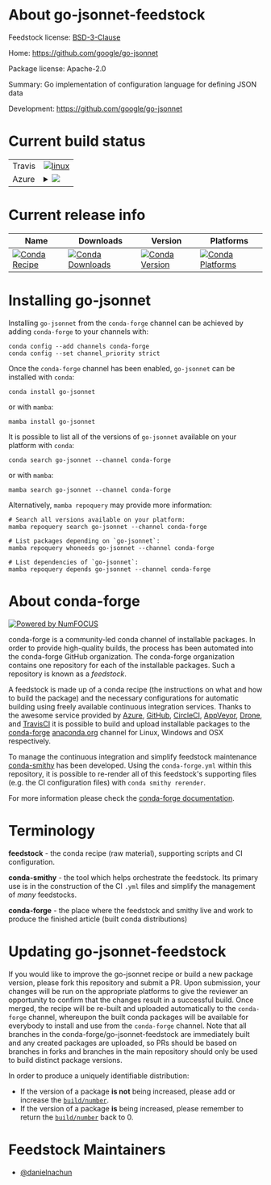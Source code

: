 About go-jsonnet-feedstock
==========================

Feedstock license: [BSD-3-Clause](https://github.com/conda-forge/go-jsonnet-feedstock/blob/main/LICENSE.txt)

Home: https://github.com/google/go-jsonnet

Package license: Apache-2.0

Summary: Go implementation of configuration language for defining JSON data

Development: https://github.com/google/go-jsonnet

Current build status
====================


<table><tr>
    <td>Travis</td>
    <td>
      <a href="https://app.travis-ci.com/conda-forge/go-jsonnet-feedstock">
        <img alt="linux" src="https://img.shields.io/travis/com/conda-forge/go-jsonnet-feedstock/main.svg?label=Linux">
      </a>
    </td>
  </tr>
    
  <tr>
    <td>Azure</td>
    <td>
      <details>
        <summary>
          <a href="https://dev.azure.com/conda-forge/feedstock-builds/_build/latest?definitionId=23478&branchName=main">
            <img src="https://dev.azure.com/conda-forge/feedstock-builds/_apis/build/status/go-jsonnet-feedstock?branchName=main">
          </a>
        </summary>
        <table>
          <thead><tr><th>Variant</th><th>Status</th></tr></thead>
          <tbody><tr>
              <td>linux_64</td>
              <td>
                <a href="https://dev.azure.com/conda-forge/feedstock-builds/_build/latest?definitionId=23478&branchName=main">
                  <img src="https://dev.azure.com/conda-forge/feedstock-builds/_apis/build/status/go-jsonnet-feedstock?branchName=main&jobName=linux&configuration=linux%20linux_64_" alt="variant">
                </a>
              </td>
            </tr><tr>
              <td>linux_aarch64</td>
              <td>
                <a href="https://dev.azure.com/conda-forge/feedstock-builds/_build/latest?definitionId=23478&branchName=main">
                  <img src="https://dev.azure.com/conda-forge/feedstock-builds/_apis/build/status/go-jsonnet-feedstock?branchName=main&jobName=linux&configuration=linux%20linux_aarch64_" alt="variant">
                </a>
              </td>
            </tr><tr>
              <td>linux_ppc64le</td>
              <td>
                <a href="https://dev.azure.com/conda-forge/feedstock-builds/_build/latest?definitionId=23478&branchName=main">
                  <img src="https://dev.azure.com/conda-forge/feedstock-builds/_apis/build/status/go-jsonnet-feedstock?branchName=main&jobName=linux&configuration=linux%20linux_ppc64le_" alt="variant">
                </a>
              </td>
            </tr><tr>
              <td>osx_64</td>
              <td>
                <a href="https://dev.azure.com/conda-forge/feedstock-builds/_build/latest?definitionId=23478&branchName=main">
                  <img src="https://dev.azure.com/conda-forge/feedstock-builds/_apis/build/status/go-jsonnet-feedstock?branchName=main&jobName=osx&configuration=osx%20osx_64_" alt="variant">
                </a>
              </td>
            </tr><tr>
              <td>osx_arm64</td>
              <td>
                <a href="https://dev.azure.com/conda-forge/feedstock-builds/_build/latest?definitionId=23478&branchName=main">
                  <img src="https://dev.azure.com/conda-forge/feedstock-builds/_apis/build/status/go-jsonnet-feedstock?branchName=main&jobName=osx&configuration=osx%20osx_arm64_" alt="variant">
                </a>
              </td>
            </tr><tr>
              <td>win_64</td>
              <td>
                <a href="https://dev.azure.com/conda-forge/feedstock-builds/_build/latest?definitionId=23478&branchName=main">
                  <img src="https://dev.azure.com/conda-forge/feedstock-builds/_apis/build/status/go-jsonnet-feedstock?branchName=main&jobName=win&configuration=win%20win_64_" alt="variant">
                </a>
              </td>
            </tr>
          </tbody>
        </table>
      </details>
    </td>
  </tr>
</table>

Current release info
====================

| Name | Downloads | Version | Platforms |
| --- | --- | --- | --- |
| [![Conda Recipe](https://img.shields.io/badge/recipe-go--jsonnet-green.svg)](https://anaconda.org/conda-forge/go-jsonnet) | [![Conda Downloads](https://img.shields.io/conda/dn/conda-forge/go-jsonnet.svg)](https://anaconda.org/conda-forge/go-jsonnet) | [![Conda Version](https://img.shields.io/conda/vn/conda-forge/go-jsonnet.svg)](https://anaconda.org/conda-forge/go-jsonnet) | [![Conda Platforms](https://img.shields.io/conda/pn/conda-forge/go-jsonnet.svg)](https://anaconda.org/conda-forge/go-jsonnet) |

Installing go-jsonnet
=====================

Installing `go-jsonnet` from the `conda-forge` channel can be achieved by adding `conda-forge` to your channels with:

```
conda config --add channels conda-forge
conda config --set channel_priority strict
```

Once the `conda-forge` channel has been enabled, `go-jsonnet` can be installed with `conda`:

```
conda install go-jsonnet
```

or with `mamba`:

```
mamba install go-jsonnet
```

It is possible to list all of the versions of `go-jsonnet` available on your platform with `conda`:

```
conda search go-jsonnet --channel conda-forge
```

or with `mamba`:

```
mamba search go-jsonnet --channel conda-forge
```

Alternatively, `mamba repoquery` may provide more information:

```
# Search all versions available on your platform:
mamba repoquery search go-jsonnet --channel conda-forge

# List packages depending on `go-jsonnet`:
mamba repoquery whoneeds go-jsonnet --channel conda-forge

# List dependencies of `go-jsonnet`:
mamba repoquery depends go-jsonnet --channel conda-forge
```


About conda-forge
=================

[![Powered by
NumFOCUS](https://img.shields.io/badge/powered%20by-NumFOCUS-orange.svg?style=flat&colorA=E1523D&colorB=007D8A)](https://numfocus.org)

conda-forge is a community-led conda channel of installable packages.
In order to provide high-quality builds, the process has been automated into the
conda-forge GitHub organization. The conda-forge organization contains one repository
for each of the installable packages. Such a repository is known as a *feedstock*.

A feedstock is made up of a conda recipe (the instructions on what and how to build
the package) and the necessary configurations for automatic building using freely
available continuous integration services. Thanks to the awesome service provided by
[Azure](https://azure.microsoft.com/en-us/services/devops/), [GitHub](https://github.com/),
[CircleCI](https://circleci.com/), [AppVeyor](https://www.appveyor.com/),
[Drone](https://cloud.drone.io/welcome), and [TravisCI](https://travis-ci.com/)
it is possible to build and upload installable packages to the
[conda-forge](https://anaconda.org/conda-forge) [anaconda.org](https://anaconda.org/)
channel for Linux, Windows and OSX respectively.

To manage the continuous integration and simplify feedstock maintenance
[conda-smithy](https://github.com/conda-forge/conda-smithy) has been developed.
Using the ``conda-forge.yml`` within this repository, it is possible to re-render all of
this feedstock's supporting files (e.g. the CI configuration files) with ``conda smithy rerender``.

For more information please check the [conda-forge documentation](https://conda-forge.org/docs/).

Terminology
===========

**feedstock** - the conda recipe (raw material), supporting scripts and CI configuration.

**conda-smithy** - the tool which helps orchestrate the feedstock.
                   Its primary use is in the construction of the CI ``.yml`` files
                   and simplify the management of *many* feedstocks.

**conda-forge** - the place where the feedstock and smithy live and work to
                  produce the finished article (built conda distributions)


Updating go-jsonnet-feedstock
=============================

If you would like to improve the go-jsonnet recipe or build a new
package version, please fork this repository and submit a PR. Upon submission,
your changes will be run on the appropriate platforms to give the reviewer an
opportunity to confirm that the changes result in a successful build. Once
merged, the recipe will be re-built and uploaded automatically to the
`conda-forge` channel, whereupon the built conda packages will be available for
everybody to install and use from the `conda-forge` channel.
Note that all branches in the conda-forge/go-jsonnet-feedstock are
immediately built and any created packages are uploaded, so PRs should be based
on branches in forks and branches in the main repository should only be used to
build distinct package versions.

In order to produce a uniquely identifiable distribution:
 * If the version of a package **is not** being increased, please add or increase
   the [``build/number``](https://docs.conda.io/projects/conda-build/en/latest/resources/define-metadata.html#build-number-and-string).
 * If the version of a package **is** being increased, please remember to return
   the [``build/number``](https://docs.conda.io/projects/conda-build/en/latest/resources/define-metadata.html#build-number-and-string)
   back to 0.

Feedstock Maintainers
=====================

* [@danielnachun](https://github.com/danielnachun/)

